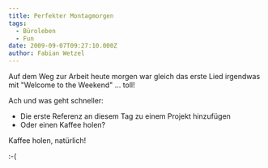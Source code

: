```yaml
---
title: Perfekter Montagmorgen
tags:
  - Büroleben
  - Fun
date: 2009-09-07T09:27:10.000Z
author: Fabian Wetzel
---
```


Auf dem Weg zur Arbeit heute morgen war gleich das erste Lied irgendwas mit "Welcome to the Weekend" … toll!

Ach und was geht schneller:

*   Die erste Referenz an diesem Tag zu einem Projekt hinzufügen
*   Oder einen Kaffee holen?  

Kaffee holen, natürlich!

:-(


